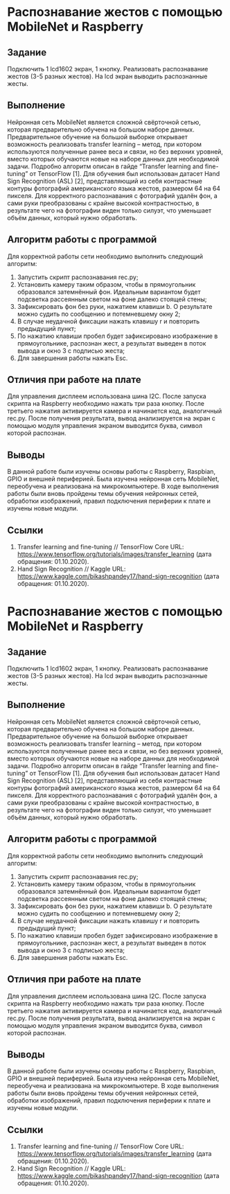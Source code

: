 # Распознавание жестов с помощью MobileNet и Raspberry
## Задание
Подключить 1 lcd1602 экран, 1 кнопку. Реализовать распознавание жестов (3-5 разных жестов). На lcd экран выводить распознанные жесты.
## Выполнение
Нейронная сеть MobileNet является сложной свёрточной сетью, которая предварительно обучена на большом наборе данных. Предварительное обучение на большой выборке открывает возможность реализовать transfer learning – метод, при котором используются полученные ранее веса и связи, но без верхних уровней, вместо которых обучаются новые на наборе данных для необходимой задачи. Подробно алгоритм описан в гайде “Transfer learning and fine-tuning” от TensorFlow [1].
Для обучения был использован датасет Hand Sign Recognition (ASL) [2], представляющий из себя контрастные контуры фотографий американского языка жестов, размером 64 на 64 пикселя. Для корректного распознавания с фотографий удалён фон, а сами руки преобразованы с крайне высокой контрастностью, в результате чего на фотографии виден только силуэт, что уменьшает объём данных, который нужно обработать.


## Алгоритм работы с программой
Для корректной работы сети необходимо выполнить следующий алгоритм:
1)	Запустить скрипт распознавания rec.py;
2)	Установить камеру таким образом, чтобы в прямоугольник образовался затемнённый фон. Идеальным вариантом будет подсветка рассеянным светом на фоне далеко стоящей стены;
3)	Зафиксировать фон без руки, нажатием клавиши b. О результате можно судить по сообщению и потемневшему окну 2;
4)	В случае неудачной фиксации нажать клавишу r и повторить предыдущий пункт;
5)	По нажатию клавиши пробел будет зафиксировано изображение в прямоугольнике, распознан жест, а результат выведен в поток вывода и окно 3 с подписью жеста;
6)	Для завершения работы нажать Esc.

## Отличия при работе на плате
Для управления дисплеем использована шина I2C. После запуска скрипта на Raspberry необходимо нажать три раза кнопку. После третьего нажатия активируется камера и начинается код, аналогичный rec.py. После получения результата, вывод анализируется на экран с помощью модуля управления экраном выводится буква, символ которой распознан.

## Выводы
В данной работе были изучены основы работы с Raspberry, Raspbian, GPIO и внешней периферией. Была изучена нейронная сеть MobileNet, переобучена и реализована на микрокомпьютере. В ходе выполнения работы были вновь пройдены темы обучения нейронных сетей, обработки изображений, правил подключения периферии к плате и изучены новые модули.
## Ссылки
1.	Transfer learning and fine-tuning // TensorFlow Core URL: https://www.tensorflow.org/tutorials/images/transfer_learning (дата обращения: 01.10.2020).
2.	Hand Sign Recognition // Kaggle URL: https://www.kaggle.com/bikashpandey17/hand-sign-recognition (дата обращения: 01.10.2020).

# Распознавание жестов с помощью MobileNet и Raspberry
## Задание
Подключить 1 lcd1602 экран, 1 кнопку. Реализовать распознавание жестов (3-5 разных жестов). На lcd экран выводить распознанные жесты.
## Выполнение
Нейронная сеть MobileNet является сложной свёрточной сетью, которая предварительно обучена на большом наборе данных. Предварительное обучение на большой выборке открывает возможность реализовать transfer learning – метод, при котором используются полученные ранее веса и связи, но без верхних уровней, вместо которых обучаются новые на наборе данных для необходимой задачи. Подробно алгоритм описан в гайде “Transfer learning and fine-tuning” от TensorFlow [1].
Для обучения был использован датасет Hand Sign Recognition (ASL) [2], представляющий из себя контрастные контуры фотографий американского языка жестов, размером 64 на 64 пикселя. Для корректного распознавания с фотографий удалён фон, а сами руки преобразованы с крайне высокой контрастностью, в результате чего на фотографии виден только силуэт, что уменьшает объём данных, который нужно обработать.


## Алгоритм работы с программой
Для корректной работы сети необходимо выполнить следующий алгоритм:
1)	Запустить скрипт распознавания rec.py;
2)	Установить камеру таким образом, чтобы в прямоугольник образовался затемнённый фон. Идеальным вариантом будет подсветка рассеянным светом на фоне далеко стоящей стены;
3)	Зафиксировать фон без руки, нажатием клавиши b. О результате можно судить по сообщению и потемневшему окну 2;
4)	В случае неудачной фиксации нажать клавишу r и повторить предыдущий пункт;
5)	По нажатию клавиши пробел будет зафиксировано изображение в прямоугольнике, распознан жест, а результат выведен в поток вывода и окно 3 с подписью жеста;
6)	Для завершения работы нажать Esc.

## Отличия при работе на плате
Для управления дисплеем использована шина I2C. После запуска скрипта на Raspberry необходимо нажать три раза кнопку. После третьего нажатия активируется камера и начинается код, аналогичный rec.py. После получения результата, вывод анализируется на экран с помощью модуля управления экраном выводится буква, символ которой распознан.

## Выводы
В данной работе были изучены основы работы с Raspberry, Raspbian, GPIO и внешней периферией. Была изучена нейронная сеть MobileNet, переобучена и реализована на микрокомпьютере. В ходе выполнения работы были вновь пройдены темы обучения нейронных сетей, обработки изображений, правил подключения периферии к плате и изучены новые модули.
## Ссылки
1.	Transfer learning and fine-tuning // TensorFlow Core URL: https://www.tensorflow.org/tutorials/images/transfer_learning (дата обращения: 01.10.2020).
2.	Hand Sign Recognition // Kaggle URL: https://www.kaggle.com/bikashpandey17/hand-sign-recognition (дата обращения: 01.10.2020).


